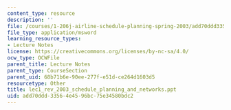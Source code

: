 ```yaml
---
content_type: resource
description: ''
file: /courses/1-206j-airline-schedule-planning-spring-2003/add70ddd33564e4596bc75e34580bdc2_lec1_rev_2003_schedule_planning_and_networks.ppt
file_type: application/msword
learning_resource_types:
- Lecture Notes
license: https://creativecommons.org/licenses/by-nc-sa/4.0/
ocw_type: OCWFile
parent_title: Lecture Notes
parent_type: CourseSection
parent_uid: 68b71b6e-90ee-277f-e51d-ce264d1603d5
resourcetype: Other
title: lec1_rev_2003_schedule_planning_and_networks.ppt
uid: add70ddd-3356-4e45-96bc-75e34580bdc2
---
```

